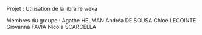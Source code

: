 Projet :
Utilisation de la libraire weka

Membres du groupe :
Agathe HELMAN
Andréa DE SOUSA
Chloé LECOINTE
Giovanna FAVIA
Nicola SCARCELLA